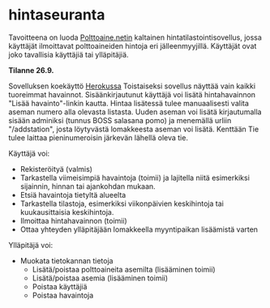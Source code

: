 # hintaseuranta
Tavoitteena on luoda [Polttoaine.netin](https://www.polttoaine.net) kaltainen hintatilastointisovellus, jossa käyttäjät ilmoittavat polttoaineiden hintoja eri jälleenmyyjillä.
Käyttäjät ovat joko tavallisia käyttäjiä tai ylläpitäjiä.

**Tilanne 26.9.**

Sovelluksen koekäyttö [Herokussa](https://aapohu-hintaseuranta.herokuapp.com/)
Toistaiseksi sovellus näyttää vain kaikki tuoreimmat havainnot. 
Sisäänkirjautunut käyttäjä voi lisätä hintahavainnon "Lisää havainto"-linkin kautta. Hintaa lisätessä tulee manuaalisesti valita aseman numero alla olevasta listasta. 
Uuden aseman voi lisätä kirjautumalla sisään adminiksi (tunnus BOSS salasana pomo) ja menemällä urliin "/addstation", josta löytyvästä lomakkeesta aseman voi lisätä. Kenttään Tie tulee laittaa pieninumeroisin järkevän lähellä oleva tie.

Käyttäjä voi: 
- Rekisteröityä (valmis)
- Tarkastella viimeisimpiä havaintoja (toimii) ja lajitella niitä esimerkiksi sijainnin, hinnan tai ajankohdan mukaan. 
- Etsiä havaintoja tietyltä alueelta
- Tarkastella tilastoja, esimerkiksi viikonpäivien keskihintoja tai kuukausittaisia keskihintoja.
- Ilmoittaa hintahavainnon (toimii)
- Ottaa yhteyden ylläpitäjään lomakkeella myyntipaikan lisäämistä varten

Ylläpitäjä voi:
- Muokata tietokannan tietoja
  - Lisätä/poistaa polttoaineita asemilta (lisääminen toimii)
  - Lisätä/poistaa asemia (lisääminen toimii)
  - Poistaa käyttäjiä 
  - Poistaa havaintoja 


